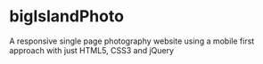 # bigIslandPhoto

A responsive single page photography website using a mobile first approach with just HTML5, CSS3 and jQuery
